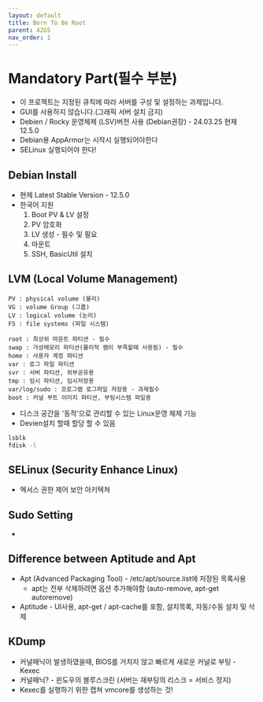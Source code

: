 ```yaml
---
layout: default
title: Born To Be Root
parent: 42GS
nav_order: 1
---
```



# Mandatory Part(필수 부분)

* 이 프로젝트는 지정된 큐칙에 따라 서버를 구성 및 설정하는 과제입니다.
* GUI를 사용하지 않습니다.(그래픽 서버 설치 금지)
* Debien / Rocky 운영체제 (LSV)버전 사용 (Debian권장) - 24.03.25 현재 12.5.0
* Debian용 AppArmor는 시작시 실행되어야한다
* SELinux 실행되어야 한다!

## Debian Install
* 현제 Latest Stable Version - 12.5.0
* 한국어 지원
	1. Boot PV & LV 설정
	2. PV 암호화
	3. LV 생성 - 필수 및 필요
	4. 마운트
	5. SSH, BasicUtil 설치

## LVM (Local Volume Management)
```
PV : physical volume (물리)
VG : volume Group (그룹)
LV : logical volume (논리)
FS : file systems (파일 시스템)
```
```
root : 최상위 마운트 파티션 - 필수
swap : 가상메모리 파티션(물리적 램이 부족할때 사용됨) - 필수
home : 사용자 계정 파티션
var : 로그 파일 파티션
svr : 서버 파티션, 외부공유용
tmp : 임시 파티션, 임시저장용
var/log/sudo : 프로그램 로그파일 저장용 - 과제필수
boot : 커널 부트 이미지 파티션, 부팅시스템 파일용
```
* 디스크 공간을 '동적'으로 관리할 수 있는 Linux운영 체제 기능
* Devien설치 할때 할당 할 수 있음

```bash
lsblk
fdisk -l
```

## SELinux (Security Enhance Linux)
* 엑서스 권한 제어 보안 아키텍쳐

## Sudo Setting
* 

## Difference between Aptitude and Apt
* Apt (Advanced Packaging Tool) - /etc/apt/source.list에 저장된 목록사용
	* apt는 전부 삭제하려면 옵션 추가해야함 (auto-remove, apt-get autoremove)
* Aptitude - UI사용, apt-get / apt-cache를 포함, 설치목록, 자동/수동 설치 및 삭제

## KDump
* 커널패닉이 발생하였을때, BIOS를 거치지 않고 빠르게 새로운 커널로 부팅 - Kexec
* 커널패닉? - 윈도우의 블루스크린 (서버는 재부팅의 리스크 = 서비스 정지)
* Kexec를 실행하기 위한 캡쳐 vmcore를 생성하는 것!
